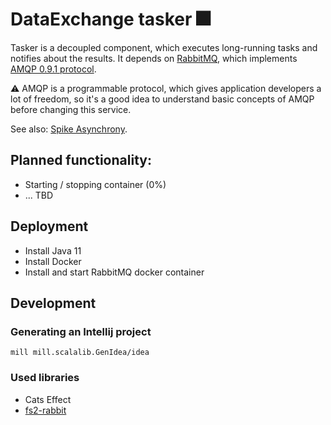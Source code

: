# DataExchange tasker 🎆

Tasker is a decoupled component, which executes long-running tasks and notifies about the results. It depends on [RabbitMQ](https://www.rabbitmq.com/), which implements [AMQP 0.9.1 protocol](https://www.rabbitmq.com/tutorials/amqp-concepts.html). 

⚠ AMQP is a programmable protocol, which gives application developers a lot of freedom, so it's a good idea to understand basic concepts of AMQP before changing this service.

See also: [Spike Asynchrony](https://www.notion.so/Spike-Asynchrony-71c015cc8e6645689a16f35b59bd45bb).

## Planned functionality:

* Starting / stopping container (0%)
* ... TBD

## Deployment

* Install Java 11
* Install Docker
* Install and start RabbitMQ docker container

## Development

### Generating an Intellij project
```
mill mill.scalalib.GenIdea/idea
```

### Used libraries

* Cats Effect
* [fs2-rabbit](https://fs2-rabbit.profunktor.dev/guide.html)